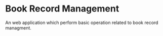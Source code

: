 # Book Record Management
 An web application which perform basic operation related to book record managment.
